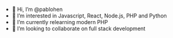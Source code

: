 - 👋 Hi, I’m @pablohen
- 👀 I’m interested in Javascript, React, Node.js, PHP and Python
- 🌱 I’m currently relearning modern PHP
- 💞️ I’m looking to collaborate on full stack development

<!---
- 📫 How to reach me ...
pablohen/pablohen is a ✨ special ✨ repository because its `README.md` (this file) appears on your GitHub profile.
You can click the Preview link to take a look at your changes.
--->
